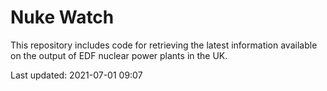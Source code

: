 # Nuke Watch

This repository includes code for retrieving the latest information available on the output of EDF nuclear power plants in the UK.

Last updated: 2021-07-01 09:07